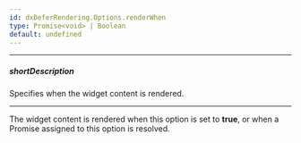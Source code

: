 ```yaml
---
id: dxDeferRendering.Options.renderWhen
type: Promise<void> | Boolean
default: undefined
---
```

---
##### shortDescription
Specifies when the widget content is rendered.

---
The widget content is rendered when this option is set to **true**, or when a Promise assigned to this option is resolved.